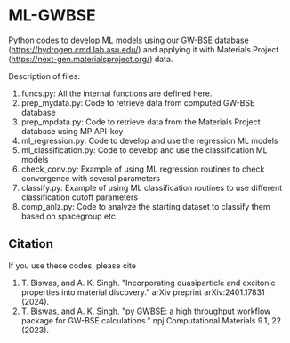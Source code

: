 # ML-GWBSE
Python codes to develop ML models using our GW-BSE database (https://hydrogen.cmd.lab.asu.edu/) and applying it with Materials Project (https://next-gen.materialsproject.org/) data. 

Description of files:

1. funcs.py: All the internal functions are defined here.
2. prep_mydata.py: Code to retrieve data from computed GW-BSE database
3. prep_mpdata.py: Code to retrieve data from the Materials Project database using MP API-key
4. ml_regression.py: Code to develop and use the regression ML models
5. ml_classification.py: Code to develop and use the classification ML models
6. check_conv.py: Example of using ML regression routines to check convergence with several parameters
7. classify.py: Example of using ML classification routines to use different classification cutoff parameters
8. comp_anlz.py: Code to analyze the starting dataset to classify them based on spacegroup etc.

## Citation
If you use these codes, please cite
1. T. Biswas, and A. K. Singh. "Incorporating quasiparticle and excitonic properties into material discovery." arXiv preprint arXiv:2401.17831 (2024).
2. T. Biswas, and A. K. Singh. "py GWBSE: a high throughput workflow package for GW-BSE calculations." npj Computational Materials 9.1, 22 (2023).
